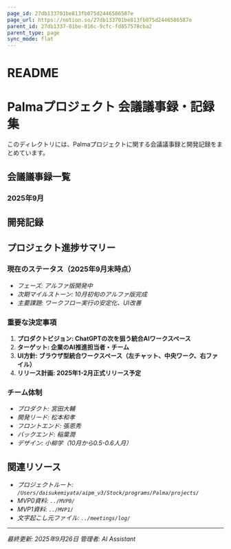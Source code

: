 ```yaml
---
page_id: 27db133701be813fb075d2446586587e
page_url: https://notion.so/27db133701be813fb075d2446586587e
parent_id: 27db1337-01be-816c-9cfc-fd857578cba2
parent_type: page
sync_mode: flat
---
```


# README

  # Palmaプロジェクト 会議議事録・記録集
  このディレクトリには、Palmaプロジェクトに関する会議議事録と開発記録をまとめています。
  ## 会議議事録一覧
  ### 2025年9月
  ## 開発記録
  ## プロジェクト進捗サマリー
  ### 現在のステータス（2025年9月末時点）
  - *フェーズ: アルファ版開発中*
  - *次期マイルストーン: 10月初旬のアルファ版完成*
  - *主要課題: ワークフロー実行の安定化、UI改善*
  ### 重要な決定事項
  1. **プロダクトビジョン: ChatGPTの次を狙う統合AIワークスペース**
  1. **ターゲット: 企業のAI推進担当者・チーム**
  1. **UI方針: ブラウザ型統合ワークスペース（左チャット、中央ワーク、右ファイル）**
  1. **リリース計画: 2025年1-2月正式リリース予定**
  ### チーム体制
  - *プロダクト: 宮田大輔*
  - *開発リード: 松本和孝*
  - *フロントエンド: 張恩秀*
  - *バックエンド: 稲葉潤*
  - *デザイン: 小柳学（10月から0.5-0.6人月）*
  ## 関連リソース
  - *プロジェクトルート: `/Users/daisukemiyata/aipm_v3/Stock/programs/Palma/projects/`*
  - *MVP0資料: `../MVP0/`*
  - *MVP1資料: `../MVP1/`*
  - *文字起こし元ファイル: `../meetings/log/`*
  ---
  *最終更新: 2025年9月26日*
  *管理者: AI Assistant*
